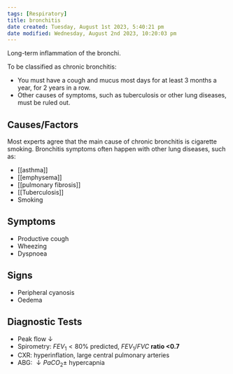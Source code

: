 ```yaml
---
tags: [Respiratory]
title: bronchitis
date created: Tuesday, August 1st 2023, 5:40:21 pm
date modified: Wednesday, August 2nd 2023, 10:20:03 pm
---
```


Long-term inflammation of the bronchi.

To be classified as chronic bronchitis:

- You must have a cough and mucus most days for at least 3 months a year, for 2 years in a row.
- Other causes of symptoms, such as tuberculosis or other lung diseases, must be ruled out.

## Causes/Factors

Most experts agree that the main cause of chronic bronchitis is cigarette smoking. Bronchitis symptoms often happen with other lung diseases, such as:

- [[asthma]]
- [[emphysema]]
- [[pulmonary fibrosis]]
- [[Tuberculosis]]
- Smoking

## Symptoms

- Productive cough
- Wheezing
- Dyspnoea

## Signs

- Peripheral cyanosis
- Oedema

## Diagnostic Tests

- Peak flow $\downarrow$
- Spirometry: $FEV_1 < 80\%$ predicted, $FEV_1/FVC$ **ratio <0.7**
- CXR: hyperinflation, large central pulmonary arteries
- ABG: $\downarrow PaCO_2 \pm$ hypercapnia
